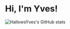 <h1>Hi, I'm Yves!</h1> 

![HallowsYves's GitHub stats](https://github-readme-stats.vercel.app/api?username=HallowsYves&show_icons=true&theme=gruvbox&hide_border=true)
